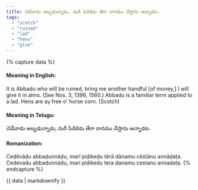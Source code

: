 ```yaml
---
title: చెడేవాడు అబ్బడున్నాడు, మరీ పిడికెడు తేరా దానము చేస్తాను అన్నాడట.
tags:
  - "scotch"
  - "ruined"
  - "lad"
  - "hens"
  - "give"
---
```


{% capture data %}
#### Meaning in English:
It is Abbadu who will be ruined, bring me another handful [of money,] I will give it in alms.
(See Nos. 3, 1396, 1560.)
Abbadu is a familiar term applied to a lad.
Hens are ay free o' horse corn. (Scotch)

#### Meaning in Telugu:
చెడేవాడు అబ్బడున్నాడు, మరీ పిడికెడు తేరా దానము చేస్తాను అన్నాడట.

#### Romanization:
Ceḍēvāḍu abbaḍunnāḍu, marī piḍikeḍu tērā dānamu cēstānu annāḍaṭa.
Cedevadu abbadunnadu, mari pidikedu tera danamu cestanu annadata.
{% endcapture %}

{{ data | markdownify }}

